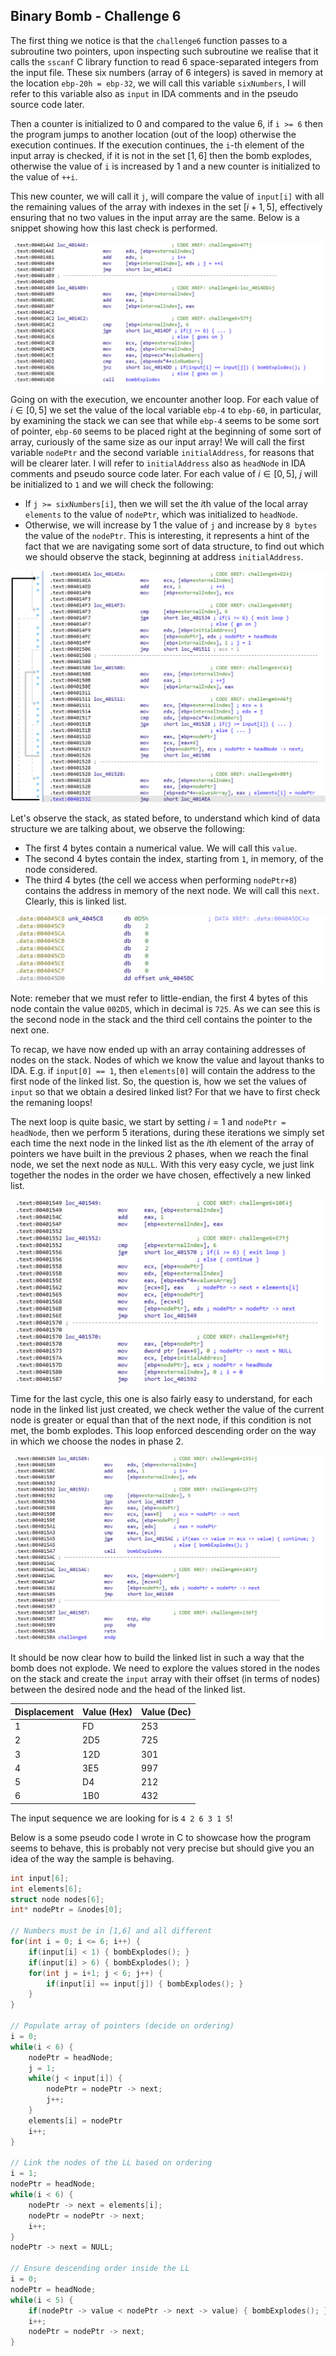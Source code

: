 ## Binary Bomb - Challenge 6

The first thing we notice is that the `challenge6` function passes to a subroutine two pointers, upon inspecting such subroutine we realise that it calls the `sscanf` C library function to read 6 space-separated integers from the input file. These six numbers (array of 6 integers) is saved in memory at the location `ebp-20h = ebp-32`, we will call this variable `sixNumbers`, I will refer to this variable also as `input` in IDA comments and in the pseudo source code later.

Then a counter is initialized to 0 and compared to the value 6, if `i >= 6` then the program jumps to another location (out of the loop) otherwise the execution continues. If the execution continues, the `i`-th element of the input array is checked, if it is not in the set $[1,6]$ then the bomb explodes, otherwise the value of `i` is increased by 1 and a new counter is initialized to the value of `++i`.

This new counter, we will call it `j`, will compare the value of `input[i]` with all the remaining values of the array with indexes in the set $[i+1,5]$, effectively ensuring that no two values in the input array are the same. Below is a snippet showing how this last check is performed.

![](https://github.com/PietroColaguori/BinaryBomb/blob/main/assets/ch6_1.png)

Going on with the execution, we encounter another loop. For each value of $i \in [0,5]$ we set the value of the local variable `ebp-4` to `ebp-60`, in particular, by examining the stack we can see that while `ebp-4` seems to be some sort of pointer, `ebp-60` seems to be placed right at the beginning of some sort of array, curiously of the same size as our input array! We will call the first variable `nodePtr` and the second variable `initialAddress`, for reasons that will be clearer later. I will refer to `initialAddress` also as `headNode` in IDA comments and pseudo source code later. For each value of $i \in [0,5]$, $j$ will be initialized to `1` and we will check the following:
- If `j >= sixNumbers[i]`, then we will set the $i$th value of the local array `elements` to the value of `nodePtr`, which was initialized to `headNode`.
- Otherwise, we will increase by 1 the value of `j` and increase by `8 bytes` the value of the `nodePtr`. This is interesting, it represents a hint of the fact that we are navigating some sort of data structure, to find out which we should observe the stack, beginning at address `initialAddress`.

![](https://github.com/PietroColaguori/BinaryBomb/blob/main/assets/ch6_2.png)

Let's observe the stack, as stated before, to understand which kind of data structure we are talking about, we observe the following:
- The first 4 bytes contain a numerical value. We will call this `value`.
- The second 4 bytes contain the index, starting from `1`, in memory, of the node considered.
- The third 4 bytes (the cell we access when performing `nodePtr+8`) contains the address in memory of the next node. We will call this `next`.
Clearly, this is linked list.

![](https://github.com/PietroColaguori/BinaryBomb/blob/main/assets/ch6_3.png)

Note: remeber that we must refer to little-endian, the first 4 bytes of this node contain the value `002D5`, which in decimal is `725`. As we can see this is the second node in the stack and the third cell contains the pointer to the next one.

To recap, we have now ended up with an array containing addresses of nodes on the stack. Nodes of which we know the value and layout thanks to IDA. E.g. if `input[0] == 1`, then `elements[0]` will contain the address to the first node of the linked list. So, the question is, how we set the values of `input` so that we obtain a desired linked list? For that we have to first check the remaning loops!

The next loop is quite basic, we start by setting $i=1$ and `nodePtr = headNode`, then we perform 5 iterations, during these iterations we simply set each time the next node in the linked list as the $i$th element of the array of pointers we have built in the previous 2 phases, when we reach the final node, we set the next node as `NULL`. With this very easy cycle, we just link together the nodes in the order we have chosen, effectively a new linked list.

![](https://github.com/PietroColaguori/BinaryBomb/blob/main/assets/ch6_4.png)

Time for the last cycle, this one is also fairly easy to understand, for each node in the linked list just created, we check wether the value of the current node is greater or equal than that of the next node, if this condition is not met, the bomb explodes. This loop enforced descending order on the way in which we choose the nodes in phase 2.

![](https://github.com/PietroColaguori/BinaryBomb/blob/main/assets/ch6_5.png)

It should be now clear how to build the linked list in such a way that the bomb does not explode. We need to explore the values stored in the nodes on the stack and create the `input` array with their offset (in terms of nodes) between the desired node and the head of the linked list.

| Displacement | Value (Hex) | Value (Dec) |
| ------------ | ----------- | ----------- |
| 1            | FD          | 253         |
| 2            | 2D5         | 725         |
| 3            | 12D         | 301         |
| 4            | 3E5         | 997         |
| 5            | D4          | 212         |
| 6            | 1B0         | 432         |

The input sequence we are looking for is `4 2 6 3 1 5`!

Below is a some pseudo code I wrote in C to showcase how the program seems to behave, this is probably not very precise but should give you an idea of the way the sample is behaving.

```c
int input[6];
int elements[6];
struct node nodes[6];
int* nodePtr = &nodes[0];

// Numbers must be in [1,6] and all different
for(int i = 0; i <= 6; i++) {
	if(input[i] < 1) { bombExplodes(); }
	if(input[i] > 6) { bombExplodes(); }
	for(int j = i+1; j < 6; j++) {
		if(input[i] == input[j]) { bombExplodes(); }
	}
}

// Populate array of pointers (decide on ordering)
i = 0;
while(i < 6) {
	nodePtr = headNode;
	j = 1;
	while(j < input[i]) {
		nodePtr = nodePtr -> next;
		j++;
	}
	elements[i] = nodePtr
	i++;
}

// Link the nodes of the LL based on ordering
i = 1;
nodePtr = headNode;
while(i < 6) {
	nodePtr -> next = elements[i];
	nodePtr = nodePtr -> next;
	i++;
}
nodePtr -> next = NULL;

// Ensure descending order inside the LL
i = 0;
nodePtr = headNode;
while(i < 5) {
	if(nodePtr -> value < nodePtr -> next -> value) { bombExplodes(); }
	i++;
	nodePtr = nodePtr -> next;
}
```
